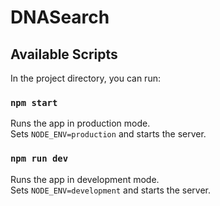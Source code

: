 # DNASearch

## Available Scripts

In the project directory, you can run:

### `npm start`

Runs the app in production mode.\
Sets `NODE_ENV=production` and starts the server.

### `npm run dev`

Runs the app in development mode.\
Sets `NODE_ENV=development` and starts the server. 